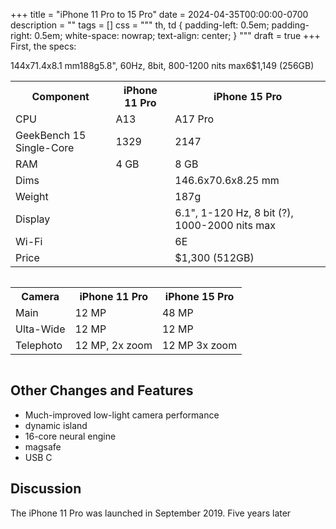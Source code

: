 +++
title = "iPhone 11 Pro to 15 Pro"
date = 2024-04-35T00:00:00-0700
description = ""
tags = []
css = """
th, td {
  padding-left: 0.5em;
  padding-right: 0.5em;
  white-space: nowrap;
  text-align: center;
}
"""
draft = true
+++
First, the specs:
<div style="overflow-x: scroll;">
<table>
<tr><th>Component</th><th>iPhone 11 Pro</th><th>iPhone 15 Pro</th></tr>
<tr><td>CPU</td><td>A13</td><td>A17 Pro</td></tr>
<tr><td>GeekBench 15 Single-Core</td><td>1329</td><td>2147</td></tr>
<tr><td>RAM</td><td>4 GB</td><td>8 GB</td></tr>
<tr><td>Dims</td>144x71.4x8.1 mm<td></td><td>146.6x70.6x8.25 mm</td></tr>
<tr><td>Weight</td>188g<td></td><td>187g</td></tr>
<tr><td>Display</td>5.8", 60Hz, 8bit, 800-1200 nits max<td></td><td>6.1", 1-120 Hz, 8 bit (?), 1000-2000 nits max</td></tr>
<tr><td>Wi-Fi</td>6<td></td><td>6E</td></tr>
<tr><td>Price</td>$1,149 (256GB)<td></td><td>$1,300 (512GB)</td></tr>
</table>
</div>

<div style="overflow-x: scroll;">
<table>
<tr><th>Camera</th><th>iPhone 11 Pro</th><th>iPhone 15 Pro</th></tr>
<tr><td>Main     </td><td>12 MP</td><td>48 MP</td></tr>
<tr><td>Ulta-Wide</td><td>12 MP</td><td>12 MP</td></tr>
<tr><td>Telephoto</td><td>12 MP, 2x zoom</td><td>12 MP 3x zoom</td></tr>
</table>
</div>

## Other Changes and Features

* Much-improved low-light camera performance
* dynamic island
* 16-core neural engine
* magsafe
* USB C

## Discussion

The iPhone 11 Pro was launched in September 2019.
Five years later